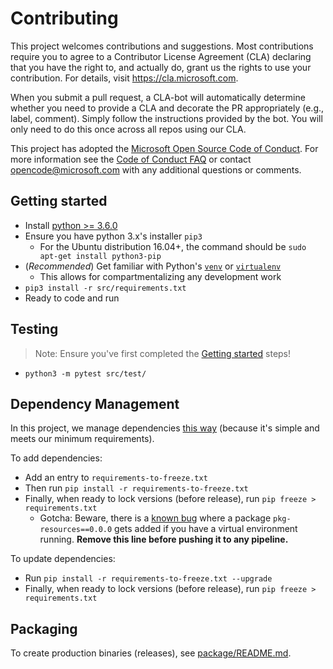 # Contributing

This project welcomes contributions and suggestions.  Most contributions require you to agree to a
Contributor License Agreement (CLA) declaring that you have the right to, and actually do, grant us
the rights to use your contribution. For details, visit https://cla.microsoft.com.

When you submit a pull request, a CLA-bot will automatically determine whether you need to provide
a CLA and decorate the PR appropriately (e.g., label, comment). Simply follow the instructions
provided by the bot. You will only need to do this once across all repos using our CLA.

This project has adopted the [Microsoft Open Source Code of Conduct](https://opensource.microsoft.com/codeofconduct/).
For more information see the [Code of Conduct FAQ](https://opensource.microsoft.com/codeofconduct/faq/) or
contact [opencode@microsoft.com](mailto:opencode@microsoft.com) with any additional questions or comments.

## Getting started

+ Install [python >= 3.6.0](https://www.python.org/downloads/)
+ Ensure you have python 3.x's installer `pip3`
  + For the Ubuntu distribution 16.04+, the command should be `sudo apt-get install python3-pip`
+ (_Recommended_) Get familiar with Python's [`venv`](https://docs.python.org/3/tutorial/venv.html) or [`virtualenv`](https://virtualenv.pypa.io/en/latest/)
  +  This allows for compartmentalizing any development work
+ `pip3 install -r src/requirements.txt`
+ Ready to code and run

## Testing

> Note: Ensure you've first completed the [Getting started](#getting-started) steps!

+ `python3 -m pytest src/test/`

## Dependency Management

In this project, we manage dependencies [this way](https://www.kennethreitz.org/essays/a-better-pip-workflow) (because it's simple and meets our minimum requirements).

To add dependencies:

+ Add an entry to `requirements-to-freeze.txt`
+ Then run `pip install -r requirements-to-freeze.txt`
+ Finally, when ready to lock versions (before release), run `pip freeze > requirements.txt`
  + Gotcha: Beware, there is a [known bug](https://bugs.debian.org/cgi-bin/bugreport.cgi?bug=871790) where a package `pkg-resources==0.0.0` gets added if you have a virtual environment running. **Remove this line before pushing it to any pipeline.**

To update dependencies:

+ Run `pip install -r requirements-to-freeze.txt --upgrade`
+ Finally, when ready to lock versions (before release), run `pip freeze > requirements.txt`

## Packaging

To create production binaries (releases), see [package/README.md](./package/README.md).
